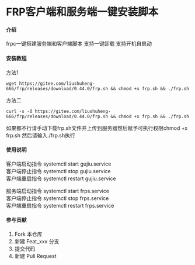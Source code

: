 # FRP客户端和服务端一键安装脚本

#### 介绍
frpc一键搭建服务端和客户端脚本
支持一键卸载
支持开机自启动



#### 安装教程
方法1
```shell
wget https://gitee.com/liushuheng-666/frp/releases/download/0.44.0/frp.sh && chmod +x frp.sh && ./frp.sh
```
方法二
```shell
curl -s -O https://gitee.com/liushuheng-666/frp/releases/download/0.44.0/frp.sh && chmod +x frp.sh && ./frp.sh
```
如果都不行请手动下载frp.sh文件并上传到服务器然后赋予可执行权限chmod +x frp.sh 然后请输入./frp.sh执行

#### 使用说明
客户端启动指令 systemctl start gujiu.service<br>
客户端停止指令 systemctl stop gujiu.service<br>
客户端重启指令 systemctl restart gujiu.service<br>

服务端启动指令 systemctl start frps.service<br>
客户端停止指令 systemctl stop frps.service<br>
客户端重启指令 systemctl restart frps.service<br>


#### 参与贡献

1.  Fork 本仓库
2.  新建 Feat_xxx 分支
3.  提交代码
4.  新建 Pull Request
